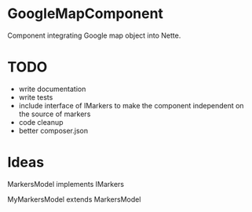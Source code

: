 GoogleMapComponent
==================

Component integrating Google map object into Nette.

TODO
====
- write documentation
- write tests
- include interface of IMarkers to make the component independent on the source of markers
- code cleanup
- better composer.json


Ideas
=====

MarkersModel implements IMarkers

MyMarkersModel extends MarkersModel
